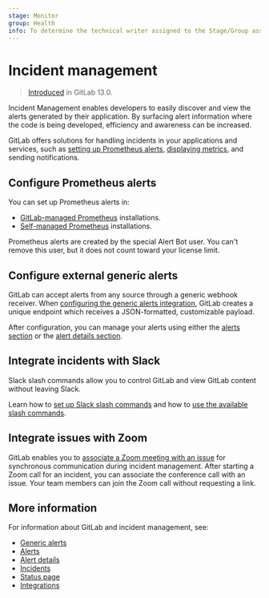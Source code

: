 ```yaml
---
stage: Monitor
group: Health
info: To determine the technical writer assigned to the Stage/Group associated with this page, see https://about.gitlab.com/handbook/engineering/ux/technical-writing/#designated-technical-writers
---
```


# Incident management

> [Introduced](https://gitlab.com/groups/gitlab-org/-/epics/2877) in GitLab 13.0.

Incident Management enables developers to easily discover and view the alerts
generated by their application. By surfacing alert information where the code is
being developed, efficiency and awareness can be increased.

GitLab offers solutions for handling incidents in your applications and services,
such as [setting up Prometheus alerts](#configure-prometheus-alerts),
[displaying metrics](./alerts.md#embed-metrics-in-incidents-and-issues), and sending notifications.

## Configure Prometheus alerts

You can set up Prometheus alerts in:

- [GitLab-managed Prometheus](../metrics/alerts.md) installations.
- [Self-managed Prometheus](../metrics/alerts.md#external-prometheus-instances) installations.

Prometheus alerts are created by the special Alert Bot user. You can't remove this
user, but it does not count toward your license limit.

## Configure external generic alerts

GitLab can accept alerts from any source through a generic webhook receiver.
When [configuring the generic alerts integration](./generic_alerts.md), GitLab
creates a unique endpoint which receives a JSON-formatted, customizable payload.

After configuration, you can manage your alerts using either the
[alerts section](./alerts.md) or the [alert details section](./alerts.md#alert-details-page).

## Integrate incidents with Slack

Slack slash commands allow you to control GitLab and view GitLab content without leaving Slack.

Learn how to [set up Slack slash commands](../../user/project/integrations/slack_slash_commands.md)
and how to [use the available slash commands](../../integration/slash_commands.md).

## Integrate issues with Zoom

GitLab enables you to [associate a Zoom meeting with an issue](../../user/project/issues/associate_zoom_meeting.md)
for synchronous communication during incident management. After starting a Zoom
call for an incident, you can associate the conference call with an issue. Your
team members can join the Zoom call without requesting a link.

## More information

For information about GitLab and incident management, see:

- [Generic alerts](generic_alerts.md)
- [Alerts](alerts.md)
- [Alert details](alert_details.md)
- [Incidents](incidents.md)
- [Status page](status_page.md)
- [Integrations](integrations.md)
